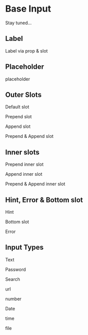 <script lang="ts" setup>
import api from '@virgo-ui/vue/component-meta/base-input.json';
</script>

# Base Input

Stay tuned...

## Label

Label via prop & slot

<div class="grid grid-cols-2 gap-x-6">
    <div>
        <base-input label="Label">
            <template #default="props">
                <input type="text" v-bind="props" />
            </template>
        </base-input>
    </div>
    <div>
        <base-input id="form-x">
            <template #label>
                <label for="a-input-form-x">
                    <span>Awesome </span>
                    <span class="text-red">*</span>
                </label>
            </template>
            <template #default="props">
                <input type="text" v-bind="props" />
            </template>
        </base-input>
    </div>
</div>

## Placeholder

placeholder

<div class="grid grid-cols-2">
    <div>
        <base-input placeholder="Enter your email">
            <template #default="props">
                <input type="text" v-bind="props" />
            </template>
        </base-input>
    </div>
</div>


## Outer Slots

Default slot

<base-input>
<template #default="props">
<input type="text" v-bind="props" />
</template>
</base-input>

Prepend slot

<base-input>
<template #prepend>
<i class="i-bx-info-circle"></i>
</template>
<template #default="props">
<input type="text" v-bind="props" />
</template>
</base-input>

Append slot

<base-input>
<template #default="props">
<input type="text" v-bind="props" />
</template>
<template #append>
<i class="i-bx-info-circle"></i>
</template>
</base-input>

Prepend & Append slot

<base-input>
<template #prepend>
<i class="i-bx-info-circle"></i>
</template>
<template #default="props">
<input type="text" v-bind="props" />
</template>
<template #append>
<i class="i-bx-info-circle"></i>
</template>
</base-input>


## Inner slots

Prepend inner slot

<base-input>
<template #prepend-inner>
<i class="i-bx-dollar"></i>
</template>
<template #default="props">
<input type="text" v-bind="props" />
</template>
</base-input>

Append inner slot

<base-input>
<template #default="props">
<input type="text" v-bind="props" />
</template>
<template #append-inner>
<i class="i-bx-dollar"></i>
</template>
</base-input>

Prepend & Append inner slot

<base-input>
<template #prepend-inner>
<i class="i-bx-dollar"></i>
</template>
<template #default="props">
<input type="text" v-bind="props" />
</template>
<template #append-inner>
<i class="i-bx-dollar"></i>
</template>
</base-input>

## Hint, Error & Bottom slot

Hint

<base-input hint="We never share your email with anyone">
<template #prepend-inner>
<i class="i-bx-at"></i>
</template>
<template #default="props">
<input type="text" v-bind="props" />
</template>
</base-input>

Bottom slot


<base-input>
<template #default="props">
<input type="text" v-bind="props" />
</template>
<template #bottom>
<small class="inline-block w-full text-right">right aligned text</small>
</template>
</base-input>

Error

<base-input error="This field is required">
<template #prepend-inner>
<i class="i-bx-at"></i>
</template>
<template #default="props">
<input type="text" v-bind="props" />
</template>
</base-input>

## Input Types

Text

<base-input>
<template #default="props">
<input type="text" v-bind="props" />
</template>
</base-input>

Password

<base-input>
<template #default="props">
<input type="password" v-bind="props" />
</template>
</base-input>

Search

<base-input>
<template #default="props">
<input type="search" v-bind="props" />
</template>
</base-input>

url

<base-input>
<template #default="props">
<input type="url" v-bind="props" />
</template>
</base-input>

number

<base-input>
<template #default="props">
<input type="number" v-bind="props" />
</template>
</base-input>

Date

<base-input>
<template #default="props">
<input type="date" v-bind="props" />
</template>
</base-input>

time

<base-input>
<template #default="props">
<input type="time" v-bind="props" />
</template>
</base-input>

file

<base-input class="px-0" input-wrapper-classes="!px-0">
<template #default="props">
<input type="file" v-bind="props" class="file:rounded-lg file:border-none file:mr-4 file:px-4 file:py-3 file:text-gray-500 file:rounded-r-none file:bg-gray-100" />
</template>
</base-input>
